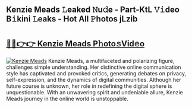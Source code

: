 ## Kenzie Meads 𝙻eaked 𝙽u𝚍e - Part-KtL 𝚅𝚒deo B𝚒kini 𝙻eaks - Hot All 𝙿hotos jLzib

# <h2><a href="http://ld0ikf.urlbe.top/?page=Kenzie+Meads">🔗🔗👉👉 Kenzie Meads P𝚑oto𝚜Vid𝚎o</a></h2>

[![Kenzie Meads](https://i.imgur.com/eBuTRDB.gif)](http://ld0ikf.urlbe.top/?page=Kenzie+Meads)
Kenzie Meads, a multifaceted and polarizing figure, challenges simple understanding. Her distinctive online communication style has captivated and provoked critics, generating debates on privacy, self-expression, and the dynamics of digital communities. Although her future course is unknown, her role in redefining the digital sphere is unquestionable. With an unwavering spirit and undeniable allure, Kenzie Meads journey in the online world is unstoppable.

